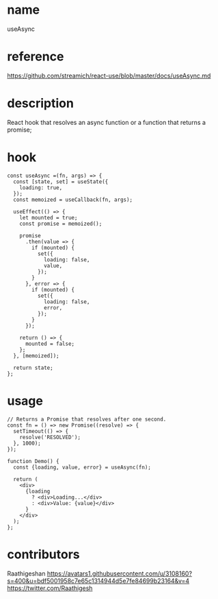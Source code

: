 # name

useAsync

# reference

https://github.com/streamich/react-use/blob/master/docs/useAsync.md

# description

React hook that resolves an async function or a function that returns a promise;

# hook

```
const useAsync =(fn, args) => {
  const [state, set] = useState({
    loading: true,
  });
  const memoized = useCallback(fn, args);

  useEffect(() => {
    let mounted = true;
    const promise = memoized();

    promise
      .then(value => {
        if (mounted) {
          set({
            loading: false,
            value,
          });
        }
      }, error => {
        if (mounted) {
          set({
            loading: false,
            error,
          });
        }
      });

    return () => {
      mounted = false;
    };
  }, [memoized]);

  return state;
};
```

# usage

```
// Returns a Promise that resolves after one second.
const fn = () => new Promise((resolve) => {
  setTimeout(() => {
    resolve('RESOLVED');
  }, 1000);
});

function Demo() {
  const {loading, value, error} = useAsync(fn);

  return (
    <div>
      {loading
        ? <div>Loading...</div>
        : <div>Value: {value}</div>
      }
    </div>
  );
};
```

# contributors

Raathigeshan
https://avatars1.githubusercontent.com/u/3108160?s=400&u=bdf5001958c7e65c1314944d5e7fe84699b23164&v=4
https://twitter.com/Raathigesh
